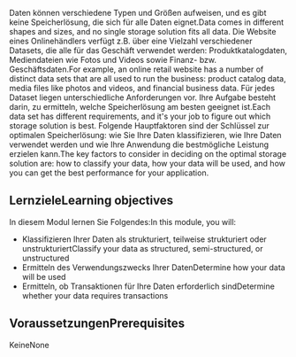 <span data-ttu-id="a9e14-101">Daten können verschiedene Typen und Größen aufweisen, und es gibt keine Speicherlösung, die sich für alle Daten eignet.</span><span class="sxs-lookup"><span data-stu-id="a9e14-101">Data comes in different shapes and sizes, and no single storage solution fits all data.</span></span> <span data-ttu-id="a9e14-102">Die Website eines Onlinehändlers verfügt z.B. über eine Vielzahl verschiedener Datasets, die alle für das Geschäft verwendet werden: Produktkatalogdaten, Mediendateien wie Fotos und Videos sowie Finanz- bzw. Geschäftsdaten.</span><span class="sxs-lookup"><span data-stu-id="a9e14-102">For example, an online retail website has a number of distinct data sets that are all used to run the business: product catalog data, media files like photos and videos, and financial business data.</span></span> <span data-ttu-id="a9e14-103">Für jedes Dataset liegen unterschiedliche Anforderungen vor. Ihre Aufgabe besteht darin, zu ermitteln, welche Speicherlösung am besten geeignet ist.</span><span class="sxs-lookup"><span data-stu-id="a9e14-103">Each data set has different requirements, and it's your job to figure out which storage solution is best.</span></span> <span data-ttu-id="a9e14-104">Folgende Hauptfaktoren sind der Schlüssel zur optimalen Speicherlösung: wie Sie Ihre Daten klassifizieren, wie Ihre Daten verwendet werden und wie Ihre Anwendung die bestmögliche Leistung erzielen kann.</span><span class="sxs-lookup"><span data-stu-id="a9e14-104">The key factors to consider in deciding on the optimal storage solution are: how to classify your data, how your data will be used, and how you can get the best performance for your application.</span></span>

## <a name="learning-objectives"></a><span data-ttu-id="a9e14-105">Lernziele</span><span class="sxs-lookup"><span data-stu-id="a9e14-105">Learning objectives</span></span>

<span data-ttu-id="a9e14-106">In diesem Modul lernen Sie Folgendes:</span><span class="sxs-lookup"><span data-stu-id="a9e14-106">In this module, you will:</span></span>

- <span data-ttu-id="a9e14-107">Klassifizieren Ihrer Daten als strukturiert, teilweise strukturiert oder unstrukturiert</span><span class="sxs-lookup"><span data-stu-id="a9e14-107">Classify your data as structured, semi-structured, or unstructured</span></span>
- <span data-ttu-id="a9e14-108">Ermitteln des Verwendungszwecks Ihrer Daten</span><span class="sxs-lookup"><span data-stu-id="a9e14-108">Determine how your data will be used</span></span>
- <span data-ttu-id="a9e14-109">Ermitteln, ob Transaktionen für Ihre Daten erforderlich sind</span><span class="sxs-lookup"><span data-stu-id="a9e14-109">Determine whether your data requires transactions</span></span> 

## <a name="prerequisites"></a><span data-ttu-id="a9e14-110">Voraussetzungen</span><span class="sxs-lookup"><span data-stu-id="a9e14-110">Prerequisites</span></span>  

<span data-ttu-id="a9e14-111">Keine</span><span class="sxs-lookup"><span data-stu-id="a9e14-111">None</span></span>